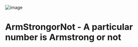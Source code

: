 
  ![image](https://github.com/shubham-misal/ArmstrongNumorNot/assets/96921440/3573e188-9126-4ed0-8452-c508a6149d1f) 
  <h1> ArmStrongorNot - A particular number is Armstrong or not 
 </h1>
  
